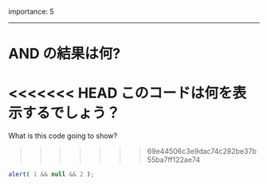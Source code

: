 importance: 5

---

# AND の結果は何?

<<<<<<< HEAD
このコードは何を表示するでしょう？
=======
What is this code going to show?
>>>>>>> 69e44506c3e9dac74c282be37b55ba7ff122ae74

```js
alert( 1 && null && 2 );
```
